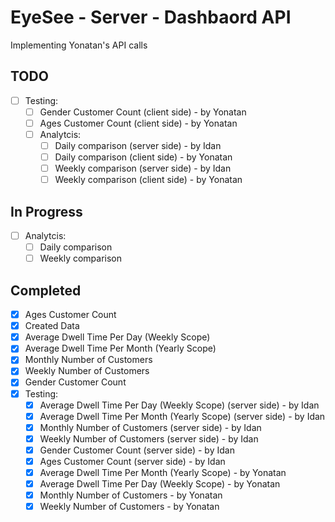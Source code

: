 # EyeSee - Server - Dashbaord API
Implementing Yonatan's API calls

## TODO
- [ ] Testing:
    - [ ] Gender Customer Count (client side) - by Yonatan
    - [ ] Ages Customer Count (client side) - by Yonatan
    - [ ] Analytcis:
        - [ ] Daily comparison (server side) - by Idan
        - [ ] Daily comparison (client side) - by Yonatan
        - [ ] Weekly comparison (server side) - by Idan
        - [ ] Weekly comparison (client side) - by Yonatan
## In Progress
- [ ] Analytcis:
    - [ ] Daily comparison
    - [ ] Weekly comparison
## Completed
- [x] Ages Customer Count
- [x] Created Data
- [x] Average Dwell Time Per Day (Weekly Scope)
- [x] Average Dwell Time Per Month (Yearly Scope)
- [x] Monthly Number of Customers
- [x] Weekly Number of Customers
- [x] Gender Customer Count
- [x] Testing:
    - [x] Average Dwell Time Per Day (Weekly Scope) (server side) - by Idan
    - [x] Average Dwell Time Per Month (Yearly Scope) (server side) - by Idan
    - [x] Monthly Number of Customers (server side) - by Idan
    - [x] Weekly Number of Customers (server side) - by Idan
    - [x] Gender Customer Count (server side) - by Idan
    - [x] Ages Customer Count (server side) - by Idan
    - [x] Average Dwell Time Per Month (Yearly Scope) - by Yonatan
    - [x] Average Dwell Time Per Day (Weekly Scope) - by Yonatan
    - [x] Monthly Number of Customers - by Yonatan
    - [x] Weekly Number of Customers - by Yonatan